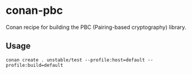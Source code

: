 # conan-pbc
Conan recipe for building the PBC (Pairing-based cryptography) library.

## Usage

```
conan create . unstable/test --profile:host=default --profile:build=default
```
